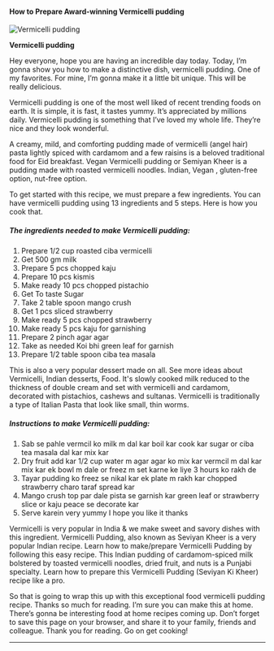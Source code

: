             

#### How to Prepare Award-winning Vermicelli pudding

![Vermicelli pudding](https://img-global.cpcdn.com/recipes/47432720fd64c055/751x532cq70/vermicelli-pudding-recipe-main-photo.jpg)

**Vermicelli pudding**

Hey everyone, hope you are having an incredible day today. Today, I’m gonna show you how to make a distinctive dish, vermicelli pudding. One of my favorites. For mine, I’m gonna make it a little bit unique. This will be really delicious.

Vermicelli pudding is one of the most well liked of recent trending foods on earth. It is simple, it is fast, it tastes yummy. It’s appreciated by millions daily. Vermicelli pudding is something that I’ve loved my whole life. They’re nice and they look wonderful.

A creamy, mild, and comforting pudding made of vermicelli (angel hair) pasta lightly spiced with cardamom and a few raisins is a beloved traditional food for Eid breakfast. Vegan Vermicelli pudding or Semiyan Kheer is a pudding made with roasted vermicelli noodles. Indian, Vegan , gluten-free option, nut-free option.

To get started with this recipe, we must prepare a few ingredients. You can have vermicelli pudding using 13 ingredients and 5 steps. Here is how you cook that.

##### The ingredients needed to make Vermicelli pudding:

1.  Prepare 1/2 cup roasted ciba vermicelli
2.  Get 500 gm milk
3.  Prepare 5 pcs chopped kaju
4.  Prepare 10 pcs kismis
5.  Make ready 10 pcs chopped pistachio
6.  Get To taste Sugar
7.  Take 2 table spoon mango crush
8.  Get 1 pcs sliced strawberry
9.  Make ready 5 pcs chopped strawberry
10.  Make ready 5 pcs kaju for garnishing
11.  Prepare 2 pinch agar agar
12.  Take as needed Koi bhi green leaf for garnish
13.  Prepare 1/2 table spoon ciba tea masala

This is also a very popular dessert made on all. See more ideas about Vermicelli, Indian desserts, Food. It's slowly cooked milk reduced to the thickness of double cream and set with vermicelli and cardamom, decorated with pistachios, cashews and sultanas. Vermicelli is traditionally a type of Italian Pasta that look like small, thin worms.

##### Instructions to make Vermicelli pudding:

1.  Sab se pahle vermcil ko milk m dal kar boil kar cook kar sugar or ciba tea masala dal kar mix kar
2.  Dry fruit add kar 1/2 cup water m agar agar ko mix kar vermcil m dal kar mix kar ek bowl m dale or freez m set karne ke liye 3 hours ko rakh de
3.  Tayar pudding ko freez se nikal kar ek plate m rakh kar chopped strawberry charo taraf spread kar
4.  Mango crush top par dale pista se garnish kar green leaf or strawberry slice or kaju peace se decorate kar
5.  Serve karein very yummy I hope you like it thanks

Vermicelli is very popular in India & we make sweet and savory dishes with this ingredient. Vermicelli Pudding, also known as Seviyan Kheer is a very popular Indian recipe. Learn how to make/prepare Vermicelli Pudding by following this easy recipe. This Indian pudding of cardamom-spiced milk bolstered by toasted vermicelli noodles, dried fruit, and nuts is a Punjabi specialty. Learn how to prepare this Vermicelli Pudding (Seviyan Ki Kheer) recipe like a pro.

So that is going to wrap this up with this exceptional food vermicelli pudding recipe. Thanks so much for reading. I’m sure you can make this at home. There’s gonna be interesting food at home recipes coming up. Don’t forget to save this page on your browser, and share it to your family, friends and colleague. Thank you for reading. Go on get cooking!

* * *